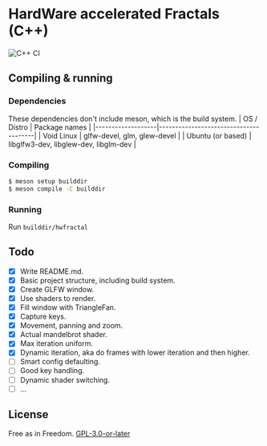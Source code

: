 # HardWare accelerated Fractals (C++)
![C++ CI](https://github.com/Dko1905/hwFractal/workflows/C++%20CI/badge.svg?branch=cpp)
## Compiling & running
### Dependencies
These dependencies don't include meson, which is the build system.
| OS / Distro       | Package names                         |
|-------------------|---------------------------------------|
| Void Linux        | glfw-devel, glm, glew-devel           |
| Ubuntu (or based) | libglfw3-dev, libglew-dev, libglm-dev |

### Compiling
```sh
$ meson setup builddir
$ meson compile -C builddir
```

### Running
Run `builddir/hwfractal`

## Todo
- [X] Write README.md.
- [X] Basic project structure, including build system.
- [X] Create GLFW window.
- [X] Use shaders to render.
- [X] Fill window with TriangleFan.
- [X] Capture keys.
- [X] Movement, panning and zoom.
- [X] Actual mandelbrot shader.
- [X] Max iteration uniform.
- [X] Dynamic iteration, aka do frames with lower iteration and then higher.
- [ ] Smart config defaulting.
- [ ] Good key handling.
- [ ] Dynamic shader switching.
- [ ] ...

## License
Free as in Freedom. [GPL-3.0-or-later](./LICENSE)
